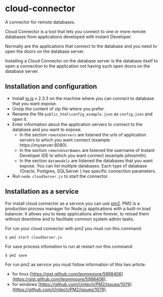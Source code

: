 # cloud-connector

A connector for remote databases.

Cloud Connector is a tool that lets you connect to one or more remote databases from applications developed with Instant Developer.

Normally are the applications that connect to the database and you need to open the doors on the database server.

Installing a Cloud Connector on the database server is the database itself to open a connection to the application not having such open doors on the database server.

## Installation and configuration

- Install [io.js](https://iojs.org) v 2.3.3 on the machine where you can connect to database that you want expose.
- Unzip the content of zip file where you prefer.
- Rename the file `public_html\config_example.json` as `config.json` and open it.
- Enter information about the application servers to connect to the database and you want to expose.
  - In the section `remoteServers` are listened the urls of application servers to which you want connect (example https://myserver:8080).
  - In the section `remoteUserNames` are listened the username of Instant Developer IDE to which you want connect (example johnsmith).
  - In the section `datamodels` are listened the databases that you want expose. You can list multiple databases. Each type of database (Oracle, Postgres, SQLServer ) has specific connection parameters.
- Run `node cloudServer.js` to start the connector.

## Installation as a service

For install cloud connector as a service you can use [pm2](https://github.com/Unitech/pm2).
PM2 is a production process manager for Node.js applications with a built-in load balancer. It allows you to keep applications alive forever, to reload them without downtime and to facilitate common system admin tasks.

For run your cloud connector with pm2 you must run this command:

`$ pm2 start cloudServer.js`

For save process infomation to run at restart run this command:

`$ pm2 save`

For run pm2 as service you must follow information of this two article:
- for linux [https://gist.github.com/leommoore/5998406](https://gist.github.com/leommoore/5998406).
- for windows [https://github.com/Unitech/PM2/issues/1079](https://github.com/Unitech/PM2/issues/1079).
